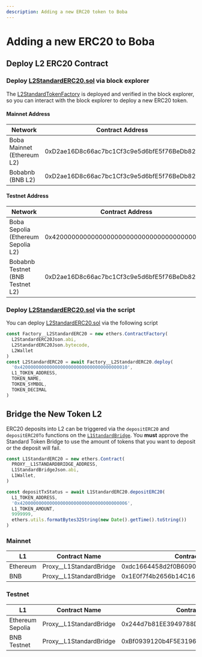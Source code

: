 ```yaml
---
description: Adding a new ERC20 token to Boba
---
```


# Adding a new ERC20 to Boba

## Deploy L2 ERC20 Contract

### Deploy [L2StandardERC20.sol](https://github.com/bobanetwork/boba\_legacy/blob/release/v0.2.2/packages/contracts/contracts/standards/L2StandardERC20.sol) via block explorer

The [L2StandardTokenFactory](https://github.com/bobanetwork/boba\_legacy/blob/release/v0.2.2/packages/contracts/contracts/L2/messaging/L2StandardTokenFactory.sol) is deployed and verified in the block explorer, so you can interact with the block explorer to deploy a new ERC20 token.

#### Mainnet Address

| Network                    | Contract Address                           | Block Explorer URL                                           |
| -------------------------- | ------------------------------------------ | ------------------------------------------------------------ |
| Boba Mainnet (Ethereum L2) | 0xD2ae16D8c66ac7bc1Cf3c9e5d6bfE5f76BeDb826 | https://bobascan.com/address/0xD2ae16D8c66ac7bc1Cf3c9e5d6bfE5f76BeDb826 |
| Bobabnb (BNB L2)           | 0xD2ae16D8c66ac7bc1Cf3c9e5d6bfE5f76BeDb826 | https://bobascan.com/address/0xD2ae16D8c66ac7bc1Cf3c9e5d6bfE5f76BeDb826 |

#### Testnet Address

| Network                            | Contract Address                           | Block Explorer URL                                           |
| ---------------------------------- | ------------------------------------------ | ------------------------------------------------------------ |
| Boba Sepolia (Ethereum Sepolia L2) | 0x4200000000000000000000000000000000000012 | https://testnet.bobascan.com/address/0x4200000000000000000000000000000000000012 |
| Bobabnb Testnet (BNB Testnet L2)   | 0xD2ae16D8c66ac7bc1Cf3c9e5d6bfE5f76BeDb826 | https://testnet.bobascan.com/address/0xD2ae16D8c66ac7bc1Cf3c9e5d6bfE5f76BeDb826 |

### Deploy [L2StandardERC20.sol](https://github.com/bobanetwork/boba\_legacy/blob/release/v0.2.2/packages/contracts/contracts/standards/L2StandardERC20.sol) via the script

You can deploy [L2StandardERC20.sol](https://github.com/bobanetwork/boba\_legacy/blob/release/v0.2.2/packages/contracts/contracts/standards/L2StandardERC20.sol) via the following script

```js
const Factory__L2StandardERC20 = new ethers.ContractFactory(
  L2StandardERC20Json.abi,
  L2StandardERC20Json.bytecode,
  L2Wallet
)
const L2StandardERC20 = await Factory__L2StandardERC20.deploy(
  '0x4200000000000000000000000000000000000010',
  L1_TOKEN_ADDRESS,
  TOKEN_NAME,
  TOKEN_SYMBOL,
  TOKEN_DECIMAL
)
```

## Bridge the New Token L2

ERC20 deposits into L2 can be triggered via the `depositERC20` and `depositERC20To` functions on the [`L1StandardBridge`](https://github.com/bobanetwork/boba\_legacy/blob/release/v0.2.2/packages/contracts/contracts/L1/messaging/L1StandardBridge.sol). You **must** approve the Standard Token Bridge to use the amount of tokens that you want to deposit or the deposit will fail.

```js
const L1StandardERC20 = new ethers.Contract(
  PROXY__L1STANDARDBRIDGE_ADDRESS,
  L1StandardBridgeJson.abi,
  L1Wallet,
)

const depositTxStatus = await L1StandardERC20.depositERC20(
  L1_TOKEN_ADDRESS,
  '0x4200000000000000000000000000000000000006',
  L1_TOKEN_AMOUNT,
  9999999,
  ethers.utils.formatBytes32String(new Date().getTime().toString())
)
```

### Mainnet

| L1       | Contract Name             | Contract Address                           |
| -------- | ------------------------- | ------------------------------------------ |
| Ethereum | Proxy\_\_L1StandardBridge | 0xdc1664458d2f0B6090bEa60A8793A4E66c2F1c00 |
| BNB      | Proxy\_\_L1StandardBridge | 0x1E0f7f4b2656b14C161f1caDF3076C02908F9ACC |

### Testnet

| L1               | Contract Name             | Contract Address                           |
| ---------------- | ------------------------- | ------------------------------------------ |
| Ethereum Sepolia | Proxy\_\_L1StandardBridge | 0x244d7b81EE3949788Da5F1178D911e83bA24E157 |
| BNB Testnet      | Proxy\_\_L1StandardBridge | 0xBf0939120b4F5E3196b9E12cAC291e03dD058e9a |
